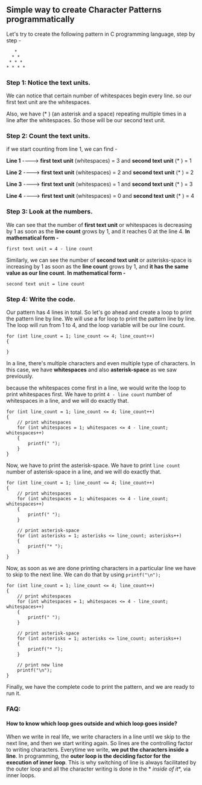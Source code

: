 ## Simple way to create Character Patterns programmatically

Let's try to create the following pattern in C programming language, step by step -

```
   *
  * *
 * * *
* * * *
```

### Step 1: Notice the text units.

We can notice that certain number of whitespaces begin every line. so our first text unit are the whitespaces.

Also, we have (* ) (an asterisk and a space) repeating multiple times in a line after the whitespaces. So those will be
our second text unit.

### Step 2: Count the text units.

if we start counting from line 1, we can find -

**Line 1** ----> **first text unit** (whitespaces) = 3 and **second text unit** (* ) = 1

**Line 2** ----> **first text unit** (whitespaces) = 2 and **second text unit** (* ) = 2

**Line 3** ----> **first text unit** (whitespaces) = 1 and **second text unit** (* ) = 3

**Line 4** ----> **first text unit** (whitespaces) = 0 and **second text unit** (* ) = 4

### Step 3: Look at the numbers.

We can see that the number of **first text unit** or whitespaces is decreasing by 1 as soon as the **line count** grows
by 1, and it reaches 0 at the line 4. **In mathematical form -**

```first text unit = 4 - line count```

Similarly, we can see the number of **second text unit** or asterisks-space is increasing by 1 as soon as the **line
count** grows by 1, and **it has the same value as our line count**. **In mathematical form -**

```second text unit = line count```

### Step 4: Write the code.

Our pattern has 4 lines in total. So let's go ahead and create a loop to print the pattern line by line. We will use a
for loop to print the pattern line by line. The loop will run from 1 to 4, and the loop variable will be our line count.

```
for (int line_count = 1; line_count <= 4; line_count++)
{
    
}
```

In a line, there's multiple characters and even multiple type of characters. In this case, we have **whitespaces** and
also **asterisk-space** as we saw previously.

because the whitespaces come first in a line, we would write the loop to print whitespaces first. We have to
print ```4 - line count``` number of whitespaces in a line, and we will do exactly that.

``` 
for (int line_count = 1; line_count <= 4; line_count++)
{
    // print whitespaces
    for (int whitespaces = 1; whitespaces <= 4 - line_count; whitespaces++)
    {
        printf(" ");
    }
}
```

Now, we have to print the asterisk-space. We have to print ```line count``` number of asterisk-space in a line, and we
will do exactly that.

```
for (int line_count = 1; line_count <= 4; line_count++)
{
    // print whitespaces
    for (int whitespaces = 1; whitespaces <= 4 - line_count; whitespaces++)
    {
        printf(" ");
    }
    
    // print asterisk-space
    for (int asterisks = 1; asterisks <= line_count; asterisks++)
    {
        printf("* ");
    }
}
```

Now, as soon as we are done printing characters in a particular line we have to skip to the next line. We can do that by
using ```printf("\n");```

```
for (int line_count = 1; line_count <= 4; line_count++)
{
    // print whitespaces
    for (int whitespaces = 1; whitespaces <= 4 - line_count; whitespaces++)
    {
        printf(" ");
    }
    
    // print asterisk-space
    for (int asterisks = 1; asterisks <= line_count; asterisks++)
    {
        printf("* ");
    }
    
    // print new line
    printf("\n");
}
```

Finally, we have the complete code to print the pattern, and we are ready to run it.

### FAQ:

#### How to know which loop goes outside and which loop goes inside?

When we write in real life, we write characters in a line until we skip to the next line, and then we start writing
again.
So lines are the controlling factor to writing characters.
Everytime we write, **we put the characters inside a line**.
In programming, the **outer loop is the deciding factor for the execution of inner loop**.
This is why switching of line is always facilitated by the outer loop and all the character writing is done in the *
*inside of it**, via inner loops.  